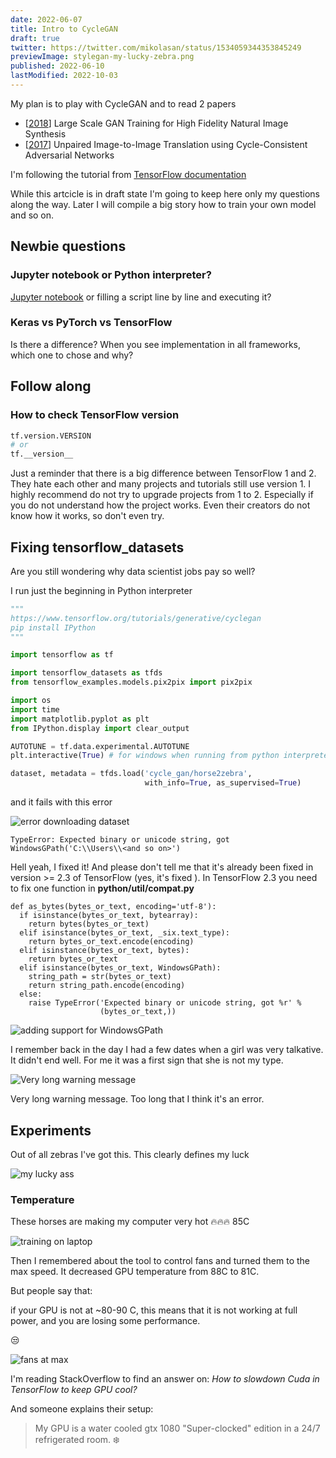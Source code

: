 ```yaml
---
date: 2022-06-07
title: Intro to CycleGAN
draft: true
twitter: https://twitter.com/mikolasan/status/1534059344353845249
previewImage: stylegan-my-lucky-zebra.png
published: 2022-06-10
lastModified: 2022-10-03
---
```



My plan is to play with CycleGAN and to read 2 papers

- \[[2018](https://arxiv.org/abs/1809.11096)] Large Scale GAN Training for High Fidelity Natural Image Synthesis
- \[[2017](https://arxiv.org/abs/1703.10593)] Unpaired Image-to-Image Translation using Cycle-Consistent Adversarial Networks


I'm following the tutorial from [TensorFlow documentation](https://www.tensorflow.org/tutorials/generative/cyclegan)

While this artcicle is in draft state I'm going to keep here only my questions along the way. Later I will compile a big story how to train your own model and so on.

## Newbie questions

### Jupyter notebook or Python interpreter?

[Jupyter notebook](/science/everything-you-need-to-know-about-jupyter-notebook) or filling a script line by line and executing it?


### Keras vs PyTorch vs TensorFlow

Is there a difference? When you see implementation in all frameworks, which one to chose and why?

## Follow along

### How to check TensorFlow version

```python
tf.version.VERSION
# or
tf.__version__
```

Just a reminder that there is a big difference between TensorFlow 1 and 2. They hate each other and many projects and tutorials still use version 1. I highly recommend do not try to upgrade projects from 1 to 2. Especially if you do not understand how the project works. Even their creators do not know how it works, so don't even try.

## Fixing tensorflow_datasets

Are you still wondering why data scientist jobs pay so well?

I run just the beginning in Python interpreter

```python
"""
https://www.tensorflow.org/tutorials/generative/cyclegan
pip install IPython
"""

import tensorflow as tf

import tensorflow_datasets as tfds
from tensorflow_examples.models.pix2pix import pix2pix

import os
import time
import matplotlib.pyplot as plt
from IPython.display import clear_output

AUTOTUNE = tf.data.experimental.AUTOTUNE
plt.interactive(True) # for windows when running from python interpreter

dataset, metadata = tfds.load('cycle_gan/horse2zebra',
                              with_info=True, as_supervised=True)
```

and it fails with this error

![error downloading dataset](./expected-binary-or-unicode-string-got-windowsgpath.png)

```
TypeError: Expected binary or unicode string, got WindowsGPath('C:\\Users\\<and so on>')
```

Hell yeah, I fixed it! And please don't tell me that it's already been fixed in version >= 2.3 of TensorFlow (yes, it's fixed ). In TensorFlow 2.3 you need to fix one function in **python/util/compat.py**

```python{8-10}
def as_bytes(bytes_or_text, encoding='utf-8'):
  if isinstance(bytes_or_text, bytearray):
    return bytes(bytes_or_text)
  elif isinstance(bytes_or_text, _six.text_type):
    return bytes_or_text.encode(encoding)
  elif isinstance(bytes_or_text, bytes):
    return bytes_or_text
  elif isinstance(bytes_or_text, WindowsGPath):
    string_path = str(bytes_or_text)
    return string_path.encode(encoding)
  else:
    raise TypeError('Expected binary or unicode string, got %r' %
                    (bytes_or_text,))
```

![adding support for WindowsGPath](./patching-tensorflow-to-work-with-windows-path.png)


I remember back in the day I had a few dates when a girl was very talkative. It didn't end well. For me it was a first sign that she is not my type.

![Very long warning message](./tensorflow-very-long-warning-message.png)

Very long warning message. Too long that I think it's an error.

## Experiments

Out of all zebras I've got this. This clearly defines my luck

![my lucky ass](./stylegan-my-lucky-zebra.png)

### Temperature

These horses are making my computer very hot 🔥🔥🔥 85C

![training on laptop](./tensorflow-hot-hot-hot-training.png)

Then I remembered about the tool to control fans and turned them to the max speed. It decreased GPU temperature from 88C to 81C.

But people say that:

if your GPU is not at ~80-90 C, this means that it is not working at full power, and you are losing some performance.

😒

![fans at max](./tensorflow-fan-speed-at-max.png)

I'm reading StackOverflow to find an answer on: _How to slowdown Cuda in TensorFlow to keep GPU cool?_

And someone explains their setup:

> My GPU is a water cooled gtx 1080 "Super-clocked" edition in a 24/7 refrigerated room. ❄️